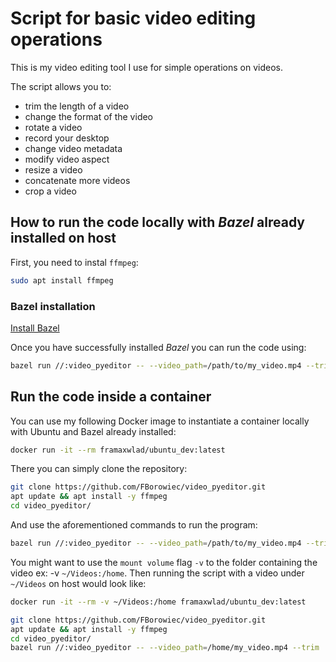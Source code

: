 # **Script for basic video editing operations**

This is my video editing tool I use for simple operations on videos.

The script allows you to:

- trim the length of a video
- change the format of the video
- rotate a video
- record your desktop
- change video metadata
- modify video aspect
- resize a video
- concatenate more videos
- crop a video

## How to run the code locally with *Bazel* already installed on host

First, you need to instal ```ffmpeg```:

```bash
sudo apt install ffmpeg
```

### Bazel installation

[Install Bazel](https://docs.bazel.build/versions/master/install.html)

Once you have successfully installed *Bazel* you can run the code using:

```bash
bazel run //:video_pyeditor -- --video_path=/path/to/my_video.mp4 --trim
```

## Run the code inside a container

You can use my following Docker image to instantiate a container locally with Ubuntu and Bazel already installed:

```bash
docker run -it --rm framaxwlad/ubuntu_dev:latest
```

There you can simply clone the repository:

```bash
git clone https://github.com/FBorowiec/video_pyeditor.git
apt update && apt install -y ffmpeg
cd video_pyeditor/
```

And use the aforementioned commands to run the program:

```bash
bazel run //:video_pyeditor -- --video_path=/path/to/my_video.mp4 --trim
```

You might want to use the `mount volume` flag `-v` to the folder containing the video ex: -v `~/Videos:/home`. Then running the script with a video under `~/Videos` on host would look like:

```bash
docker run -it --rm -v ~/Videos:/home framaxwlad/ubuntu_dev:latest

git clone https://github.com/FBorowiec/video_pyeditor.git
apt update && apt install -y ffmpeg
cd video_pyeditor/
bazel run //:video_pyeditor -- --video_path=/home/my_video.mp4 --trim
```
